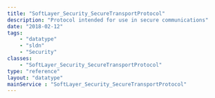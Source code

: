 ```yaml
---
title: "SoftLayer_Security_SecureTransportProtocol"
description: "Protocol intended for use in secure communications"
date: "2018-02-12"
tags:
    - "datatype"
    - "sldn"
    - "Security"
classes:
    - "SoftLayer_Security_SecureTransportProtocol"
type: "reference"
layout: "datatype"
mainService : "SoftLayer_Security_SecureTransportProtocol"
---
```

